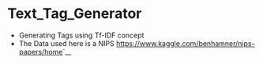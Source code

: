 # Text_Tag_Generator
 - Generating Tags using Tf-IDF concept
 - The Data used here is a NIPS <https://www.kaggle.com/benhamner/nips-papers/home>`__
